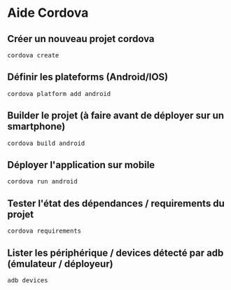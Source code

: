 # Aide Cordova

## Créer un nouveau projet cordova
<pre>
cordova create <nom_projet>
</pre>

## Définir les plateforms (Android/IOS)
<pre>
cordova platform add android
</pre>

## Builder le projet (à faire avant de déployer sur un smartphone)
<pre>
cordova build android
</pre>

## Déployer l'application sur mobile
<pre>
cordova run android
</pre>

## Tester l'état des dépendances / requirements du projet
<pre>
cordova requirements
</pre>

## Lister les périphérique / devices détecté par adb (émulateur  / déployeur)
<pre>
adb devices
</pre>